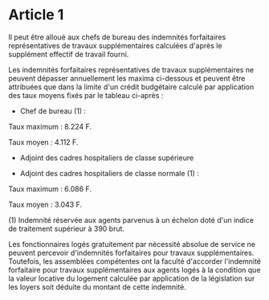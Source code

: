 # Article 1

Il peut être alloué aux chefs de bureau des indemnités forfaitaires représentatives de travaux supplémentaires calculées d'après le supplément effectif de travail fourni.

Les indemnités forfaitaires représentatives de travaux supplémentaires ne peuvent dépasser annuellement les maxima ci-dessous et peuvent être attribuées que dans la limite d'un crédit budgétaire calculé par application des taux moyens fixés par le tableau ci-après :

- Chef de bureau (1) :

Taux maximum : 8.224 F.

Taux moyen : 4.112 F.

- Adjoint des cadres hospitaliers de classe supérieure

- Adjoint des cadres hospitaliers de classe normale (1) :

Taux maximum : 6.086 F.

Taux moyen : 3.043 F.

(1) Indemnité réservée aux agents parvenus à un échelon doté d'un indice de traitement supérieur à 390 brut.

Les fonctionnaires logés gratuitement par nécessité absolue de service ne peuvent percevoir d'indemnités forfaitaires pour travaux supplémentaires. Toutefois, les assemblées compétentes ont la faculté d'accorder l'indemnité forfaitaire pour travaux supplémentaires aux agents logés à la condition que la valeur locative du logement calculée par application de la législation sur les loyers soit déduite du montant de cette indemnité.
